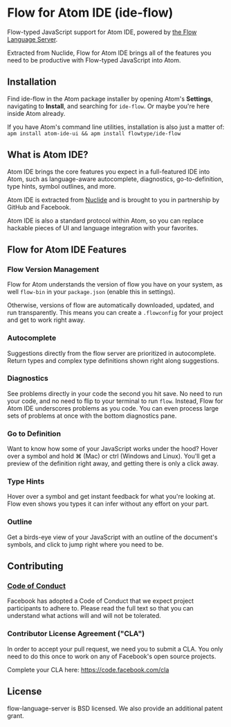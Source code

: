# Flow for Atom IDE (ide-flow)
Flow-typed JavaScript support for Atom IDE, powered by [the Flow Language Server](https://github.com/flowtype/flow-language-server).

Extracted from Nuclide, Flow for Atom IDE brings all of the features you need to be productive with Flow-typed JavaScript into Atom.

## Installation
Find ide-flow in the Atom package installer by opening Atom's **Settings**, navigating to **Install**, and searching for `ide-flow`. Or maybe you're here inside Atom already.

If you have Atom's command line utilities, installation is also just a matter of:
`apm install atom-ide-ui && apm install flowtype/ide-flow`

## What is Atom IDE?
Atom IDE brings the core features you expect in a full-featured IDE into Atom, such as language-aware autocomplete, diagnostics,  go-to-definition, type hints, symbol outlines, and more.

Atom IDE is extracted from [Nuclide](https://nuclide.io/) and is brought to you in partnership by GitHub and Facebook.

Atom IDE is also a standard protocol within Atom, so you can replace hackable pieces of UI and language integration with your favorites.

## Flow for Atom IDE Features

### Flow Version Management
Flow for Atom understands the version of flow you have on your system, as well `flow-bin` in your `package.json` (enable this in settings). 

Otherwise, versions of flow are automatically downloaded, updated, and run transparently. This means you can create a `.flowconfig` for your project and get to work right away.

### Autocomplete
Suggestions directly from the flow server are prioritized in autocomplete. Return types and complex type definitions shown right along suggestions.

### Diagnostics
See problems directly in your code the second you hit save. No need to run your code, and no need to flip to your terminal to run `flow`. Instead, Flow for Atom IDE underscores problems as you code. You can even process large sets of problems at once with the bottom diagnostics pane.

### Go to Definition
Want to know how some of your JavaScript works under the hood? Hover over a symbol and hold ⌘ (Mac) or ctrl (Windows and Linux). You'll get a preview of the definition right away, and getting there is only a click away.

### Type Hints
Hover over a symbol and get instant feedback for what you're looking at. Flow even shows you types it can infer without any effort on your part.

### Outline
Get a birds-eye view of your JavaScript with an outline of the document's symbols, and click to jump right where you need to be.

## Contributing

### [Code of Conduct](https://code.facebook.com/codeofconduct)
Facebook has adopted a Code of Conduct that we expect project participants to adhere to. Please read the full text so that you can understand what actions will and will not be tolerated.

### Contributor License Agreement ("CLA")
In order to accept your pull request, we need you to submit a CLA. You only need
to do this once to work on any of Facebook's open source projects.

Complete your CLA here: <https://code.facebook.com/cla>

## License
flow-language-server is BSD licensed. We also provide an additional patent grant.
